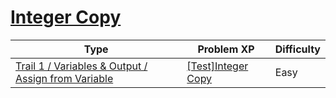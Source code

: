 # [Integer Copy](https://www.codetree.ai/trails/complete/curated-cards/test-copy-integer)

|Type|Problem XP|Difficulty|
|---|---|---|
|[Trail 1 / Variables & Output / Assign from Variable](https://www.codetree.ai/trail-info/novice-low/)|[[Test]Integer Copy](https://www.codetree.ai/trails/complete/curated-cards/test-copy-integer/)|Easy|

